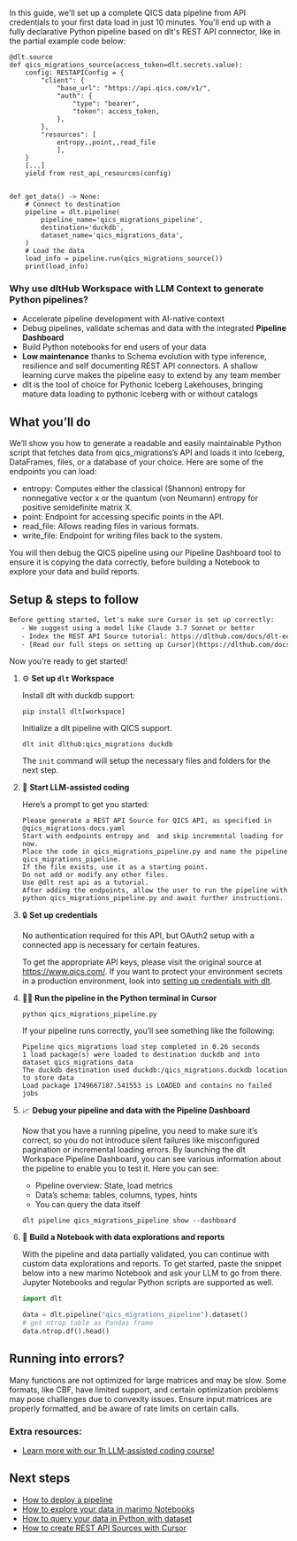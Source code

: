 In this guide, we'll set up a complete QICS data pipeline from API credentials to your first data load in just 10 minutes. You'll end up with a fully declarative Python pipeline based on dlt's REST API connector, like in the partial example code below:

```python-outcome
@dlt.source
def qics_migrations_source(access_token=dlt.secrets.value):
    config: RESTAPIConfig = {
        "client": {
            "base_url": "https://api.qics.com/v1/",
            "auth": {
                "type": "bearer",
                "token": access_token,
            },
        },
        "resources": [
            entropy,,point,,read_file
            ],
    }
    [...]
    yield from rest_api_resources(config)


def get_data() -> None:
    # Connect to destination
    pipeline = dlt.pipeline(
        pipeline_name='qics_migrations_pipeline',
        destination='duckdb',
        dataset_name='qics_migrations_data', 
    )
    # Load the data
    load_info = pipeline.run(qics_migrations_source())
    print(load_info) 
```

### Why use dltHub Workspace with LLM Context to generate Python pipelines?

- Accelerate pipeline development with AI-native context
- Debug pipelines, validate schemas and data with the integrated **Pipeline Dashboard**
- Build Python notebooks for end users of your data
- **Low maintenance** thanks to Schema evolution with type inference, resilience and self documenting REST API connectors. A shallow learning curve makes the pipeline easy to extend by any team member
- dlt is the tool of choice for Pythonic Iceberg Lakehouses, bringing mature data loading to pythonic Iceberg with or without catalogs

## What you’ll do

We’ll show you how to generate a readable and easily maintainable Python script that fetches data from qics_migrations’s API and loads it into Iceberg, DataFrames, files, or a database of your choice. Here are some of the endpoints you can load:

- entropy: Computes either the classical (Shannon) entropy for nonnegative vector x or the quantum (von Neumann) entropy for positive semidefinite matrix X.
- point: Endpoint for accessing specific points in the API.
- read_file: Allows reading files in various formats.
- write_file: Endpoint for writing files back to the system.

You will then debug the QICS pipeline using our Pipeline Dashboard tool to ensure it is copying the data correctly, before building a Notebook to explore your data and build reports.

## Setup & steps to follow

```default
Before getting started, let's make sure Cursor is set up correctly:
   - We suggest using a model like Claude 3.7 Sonnet or better
   - Index the REST API Source tutorial: https://dlthub.com/docs/dlt-ecosystem/verified-sources/rest_api/ and add it to context as **@dlt rest api**
   - [Read our full steps on setting up Cursor](https://dlthub.com/docs/dlt-ecosystem/llm-tooling/cursor-restapi#23-configuring-cursor-with-documentation)
```

Now you're ready to get started!

1. ⚙️ **Set up `dlt` Workspace**
    
    Install dlt with duckdb support:
    ```shell
    pip install dlt[workspace]
    ```

    Initialize a dlt pipeline with QICS support.
    ```shell
    dlt init dlthub:qics_migrations duckdb
    ```

    The `init` command will setup the necessary files and folders for the next step.
    
2. 🤠 **Start LLM-assisted coding**
    
    Here’s a prompt to get you started:
    
    ```prompt
    Please generate a REST API Source for QICS API, as specified in @qics_migrations-docs.yaml 
    Start with endpoints entropy and  and skip incremental loading for now. 
    Place the code in qics_migrations_pipeline.py and name the pipeline qics_migrations_pipeline. 
    If the file exists, use it as a starting point. 
    Do not add or modify any other files. 
    Use @dlt rest api as a tutorial. 
    After adding the endpoints, allow the user to run the pipeline with python qics_migrations_pipeline.py and await further instructions.
    ```

    
3. 🔒 **Set up credentials** 
    
    No authentication required for this API, but OAuth2 setup with a connected app is necessary for certain features.
    
    To get the appropriate API keys, please visit the original source at https://www.qics.com/.
    If you want to protect your environment secrets in a production environment, look into [setting up credentials with dlt](https://dlthub.com/docs/walkthroughs/add_credentials).
    
4. 🏃‍♀️ **Run the pipeline in the Python terminal in Cursor**
    
    ```shell
    python qics_migrations_pipeline.py
    ```
    
    If your pipeline runs correctly, you’ll see something like the following:
    
    ```shell
    Pipeline qics_migrations load step completed in 0.26 seconds
    1 load package(s) were loaded to destination duckdb and into dataset qics_migrations_data
    The duckdb destination used duckdb:/qics_migrations.duckdb location to store data
    Load package 1749667187.541553 is LOADED and contains no failed jobs
    ```
    
5. 📈 **Debug your pipeline and data with the Pipeline Dashboard**

    Now that you have a running pipeline, you need to make sure it’s correct, so you do not introduce silent failures like misconfigured pagination or incremental loading errors. By launching the dlt Workspace Pipeline Dashboard, you can see various information about the pipeline to enable you to test it. Here you can see:
    - Pipeline overview: State, load metrics
    - Data’s schema: tables, columns, types, hints
    - You can query the data itself
    
    ```shell
    dlt pipeline qics_migrations_pipeline show --dashboard
    ```
    
6. 🐍 **Build a Notebook with data explorations and reports**

    With the pipeline and data partially validated, you can continue with custom data explorations and reports. To get started, paste the snippet below into a new marimo Notebook and ask your LLM to go from there. Jupyter Notebooks and regular Python scripts are supported as well.

    
    ```python
    import dlt

   data = dlt.pipeline("qics_migrations_pipeline").dataset()
   # get ntrop table as Pandas frame
   data.ntrop.df().head()
    ```

## Running into errors?

Many functions are not optimized for large matrices and may be slow. Some formats, like CBF, have limited support, and certain optimization problems may pose challenges due to convexity issues. Ensure input matrices are properly formatted, and be aware of rate limits on certain calls.

### Extra resources:

- [Learn more with our 1h LLM-assisted coding course!](https://www.youtube.com/watch?v=GGid70rnJuM)

## Next steps

- [How to deploy a pipeline](https://dlthub.com/docs/walkthroughs/deploy-a-pipeline)
- [How to explore your data in marimo Notebooks](https://dlthub.com/docs/general-usage/dataset-access/marimo)
- [How to query your data in Python with dataset](https://dlthub.com/docs/general-usage/dataset-access/dataset)
- [How to create REST API Sources with Cursor](https://dlthub.com/docs/dlt-ecosystem/llm-tooling/cursor-restapi)